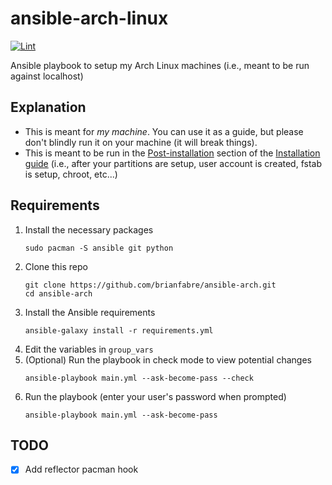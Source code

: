 # ansible-arch-linux

[![Lint](https://github.com/loganmarchione/ansible-arch-linux/actions/workflows/lint.yml/badge.svg)](https://github.com/loganmarchione/ansible-arch-linux/actions/workflows/lint.yml)

Ansible playbook to setup my Arch Linux machines (i.e., meant to be run against localhost)

## Explanation

* This is meant for _my machine_. You can use it as a guide, but please don't blindly run it on your machine (it will break things).
* This is meant to be run in the [Post-installation](https://wiki.archlinux.org/title/installation_guide#Post-installation) section of the [Installation guide](https://wiki.archlinux.org/title/installation_guide) (i.e., after your partitions are setup, user account is created, fstab is setup, chroot, etc...)

## Requirements

1. Install the necessary packages
   ```
   sudo pacman -S ansible git python
   ```
1. Clone this repo
   ```
   git clone https://github.com/brianfabre/ansible-arch.git
   cd ansible-arch
   ```
1. Install the Ansible requirements
   ```
   ansible-galaxy install -r requirements.yml
   ```
1. Edit the variables in `group_vars`
1. (Optional) Run the playbook in check mode to view potential changes
   ```
   ansible-playbook main.yml --ask-become-pass --check
   ````
1. Run the playbook (enter your user's password when prompted)
   ```
   ansible-playbook main.yml --ask-become-pass
   ```

## TODO
- [X] Add reflector pacman hook
